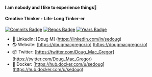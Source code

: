 #### I am nobody and I like to experience things👋

#### Creative Thinker ‣ Life-Long Tinker-er

[![Commits Badge](https://badges.pufler.dev/commits/all/sedoug)](https://badges.pufler.dev)
[![Repos Badge](https://badges.pufler.dev/repos/sedoug)](https://badges.pufler.dev)
[![Years Badge](https://badges.pufler.dev/years/sedoug)](https://badges.pufler.dev)

- 🏢 LinkedIn: [Doug M] (https://linkedin.com/in/sedoug)
- 🌎 Website: [https://dougmacgregor.io] (https://dougmacgregor.io)
- 📦 Twitter: [https://twitter.com/Doug_Mac_Gregor] (https://twitter.com/Doug_Mac_Gregor)
- 🐳 Docker: [https://hub.docker.com/u/sedoug] (https://hub.docker.com/u/sedoug)
